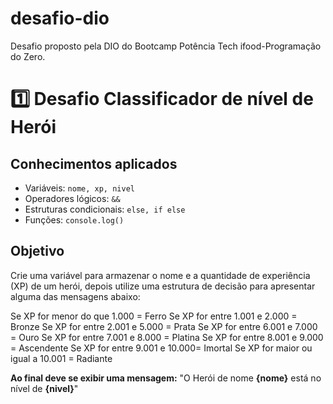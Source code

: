 # desafio-dio
Desafio proposto pela DIO do Bootcamp Potência Tech ifood-Programação do Zero.

# 1️⃣ Desafio Classificador de nível de Herói

## Conhecimentos aplicados

- Variáveis: `nome, xp, nivel` 
- Operadores lógicos: `&&`  
- Estruturas condicionais: `else, if else`
- Funções: `console.log()`

## Objetivo

Crie uma variável para armazenar o nome e a quantidade de experiência (XP) de um herói, depois utilize uma estrutura de decisão para apresentar alguma das mensagens abaixo:

Se XP for menor do que 1.000 = Ferro
Se XP for entre 1.001 e 2.000 = Bronze
Se XP for entre 2.001 e 5.000 = Prata
Se XP for entre 6.001 e 7.000 = Ouro
Se XP for entre 7.001 e 8.000 = Platina
Se XP for entre 8.001 e 9.000 = Ascendente
Se XP for entre 9.001 e 10.000= Imortal
Se XP for maior ou igual a 10.001 = Radiante

**Ao final deve se exibir uma mensagem:**
"O Herói de nome **{nome}** está no nível de **{nivel}**"

 
